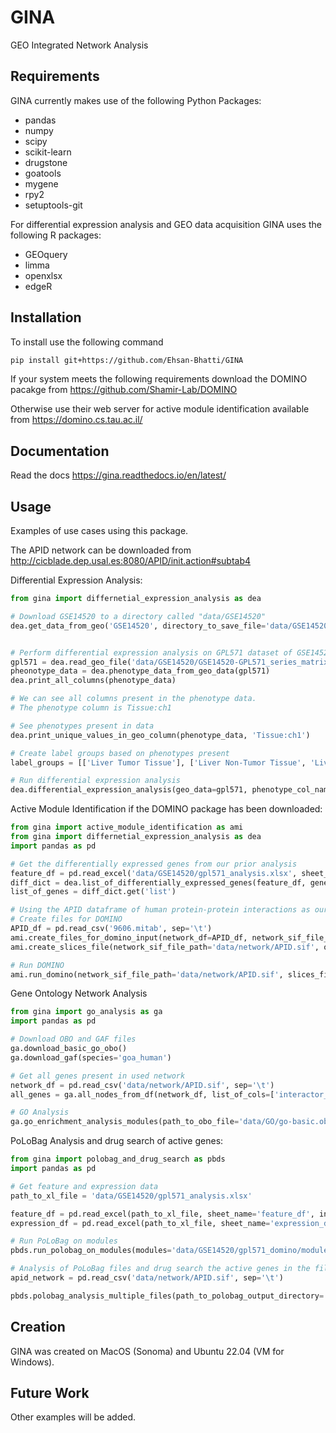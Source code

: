 # GINA 
GEO Integrated Network Analysis

## Requirements 
GINA currently makes use of the following Python Packages:
- pandas 
- numpy 
- scipy
- scikit-learn 
- drugstone
- goatools
- mygene
- rpy2
- setuptools-git 

For differential expression analysis and GEO data acquisition GINA uses the following R packages: 
- GEOquery
- limma 
- openxlsx
- edgeR



## Installation

To install use the following command 
```bash 
pip install git+https://github.com/Ehsan-Bhatti/GINA
```

If your system meets the following requirements download the DOMINO pacakge from https://github.com/Shamir-Lab/DOMINO 

Otherwise use their web server for active module identification available from https://domino.cs.tau.ac.il/ 

## Documentation
Read the docs https://gina.readthedocs.io/en/latest/

## Usage 
Examples of use cases using this package.

The APID network can be downloaded from http://cicblade.dep.usal.es:8080/APID/init.action#subtab4


Differential Expression Analysis: 
``` Python 
from gina import differnetial_expression_analysis as dea

# Download GSE14520 to a directory called "data/GSE14520"
dea.get_data_from_geo('GSE14520', directory_to_save_file='data/GSE14520')


# Perform differential expression analysis on GPL571 dataset of GSE14520
gpl571 = dea.read_geo_file('data/GSE14520/GSE14520-GPL571_series_matrix.txt')
pheonotype_data = dea.phenotype_data_from_geo_data(gpl571)
dea.print_all_columns(phenotype_data)

# We can see all columns present in the phenotype data. 
# The phenotype column is Tissue:ch1

# See phenotypes present in data 
dea.print_unique_values_in_geo_column(phenotype_data, 'Tissue:ch1')

# Create label groups based on phenotypes present 
label_groups = [['Liver Tumor Tissue'], ['Liver Non-Tumor Tissue', 'Liver tissue of six healthy donors', 'Liver tissue of six healthy liver donors']] 

# Run differential expression analysis
dea.differential_expression_analysis(geo_data=gpl571, phenotype_col_name='Tissue:ch1', list_of_phenotype_groups=label_groups, save_file_name='data/GSE14520/gpl571_analysis.xlsx')

```

Active Module Identification if the DOMINO package has been downloaded: 
``` Python
from gina import active_module_identification as ami
from gina import differnetial_expression_analysis as dea 
import pandas as pd 

# Get the differentially expressed genes from our prior analysis
feature_df = pd.read_excel('data/GSE14520/gpl571_analysis.xlsx', sheet_name='feature_df', index_col=0)
diff_dict = dea.list_of_differentially_expressed_genes(feature_df, gene_name_col='Gene_Symbol', differential_analysis_col='group_1-group_2', sep_rows_string='///')
list_of_genes = diff_dict.get('list')

# Using the APID dataframe of human protein-protein interactions as our base network
# Create files for DOMINO
APID_df = pd.read_csv('9606.mitab', sep='\t')
ami.create_files_for_domino_input(network_df=APID_df, network_sif_file_name='data/network/APID.sif', network_node_1_col='interactor_a', network_node_2_col='interactor_b', nodes_of_interest_list=list_of_genes, nodes_of_interest_txt_file_name='data/GSE14520/gpl571_noi.txt')
ami.create_slices_file(network_sif_file_path='data/network/APID.sif', output_file_path='data/network/APID.slices.txt')

# Run DOMINO
ami.run_domino(network_sif_file_path='data/network/APID.sif', slices_file_path='data/network/APID.slices.txt', active_genes_file_path='data/GSE14520/gpl571_noi.txt', output_folder_path='data/GSE14520/gpl571_domino') 

```

Gene Ontology Network Analysis 

``` Python 
from gina import go_analysis as ga 
import pandas as pd

# Download OBO and GAF files
ga.download_basic_go_obo()
ga.download_gaf(species='goa_human')

# Get all genes present in used network 
network_df = pd.read_csv('data/network/APID.sif', sep='\t')
all_genes = ga.all_nodes_from_df(network_df, list_of_cols=['interactor_a', 'interactor_b']

# GO Analysis
ga.go_enrichment_analysis_modules(path_to_obo_file='data/GO/go-basic.obo', path_to_gaf_file='data/GO/go_human.gaf', output_directory='data/GSE14520/gpl571_domino/GO_analysis', path_to_modules_file='data/GSE14520/gpl571_domino/modules.out', all_genes_in_network=all_genes)   

```

PoLoBag Analysis and drug search of active genes:

``` Python 
from gina import polobag_and_drug_search as pbds
import pandas as pd 

# Get feature and expression data 
path_to_xl_file = 'data/GSE14520/gpl571_analysis.xlsx'

feature_df = pd.read_excel(path_to_xl_file, sheet_name='feature_df', index_col=0)
expression_df = pd.read_excel(path_to_xl_file, sheet_name='expression_df', index_col=0)

# Run PoLoBag on modules 
pbds.run_polobag_on_modules(modules='data/GSE14520/gpl571_domino/modules.out', expression_df=expression_df, output_directory='data/GSE14520/gpl571_polobag', feature_df=feature_df, feature_gene_id_col='Gene Symbol', feature_gene_sep_string='///', n22=2)

# Analysis of PoLoBag files and drug search the active genes in the files
apid_network = pd.read_csv('data/network/APID.sif', sep='\t')

pbds.polobag_analysis_multiple_files(path_to_polobag_output_directory='data/GSE14520/gpl571_polobag', network_df=apid_network, active_genes='data/GSE14520/gpl571_noi.txt', analysis_output_directory='data/GSE14520/gpl571_polobag_analysis', active_gene_drug_search_output_directory='data/GSE14520/gpl571_polobag_drug_search') 

```

## Creation
GINA was created on MacOS (Sonoma) and Ubuntu 22.04 (VM for Windows).

  
## Future Work
Other examples will be added. 
